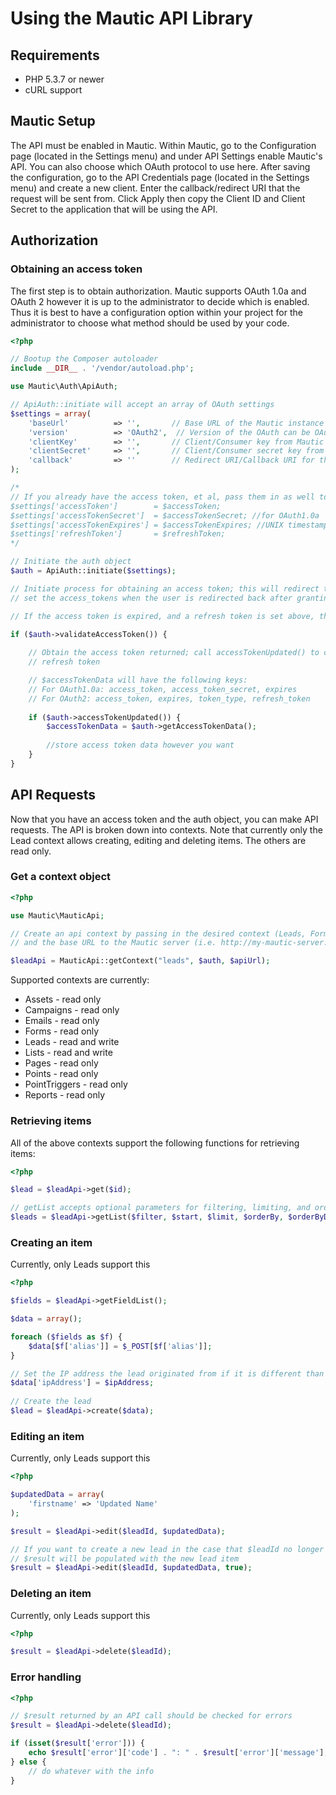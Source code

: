 # Using the Mautic API Library

## Requirements
* PHP 5.3.7 or newer
* cURL support

## Mautic Setup
The API must be enabled in Mautic. Within Mautic, go to the Configuration page (located in the Settings menu) and under API Settings enable
Mautic's API.  You can also choose which OAuth protocol to use here.  After saving the configuration, go to the API Credentials page
(located in the Settings menu) and create a new client.  Enter the callback/redirect URI that the request will be sent from.  Click Apply
then copy the Client ID and Client Secret to the application that will be using the API.

## Authorization
    
### Obtaining an access token
The first step is to obtain authorization.  Mautic supports OAuth 1.0a and OAuth 2 however it is up to the administrator
to decide which is enabled.  Thus it is best to have a configuration option within your project for the administrator 
to choose what method should be used by your code.

```php
<?php

// Bootup the Composer autoloader
include __DIR__ . '/vendor/autoload.php';  

use Mautic\Auth\ApiAuth;

// ApiAuth::initiate will accept an array of OAuth settings
$settings = array(
    'baseUrl'          => '',       // Base URL of the Mautic instance
    'version'          => 'OAuth2',  // Version of the OAuth can be OAuth2 or OAuth1a. OAuth2 is the default value.
    'clientKey'        => '',       // Client/Consumer key from Mautic
    'clientSecret'     => '',       // Client/Consumer secret key from Mautic
    'callback'         => ''        // Redirect URI/Callback URI for this script
);

/*
// If you already have the access token, et al, pass them in as well to prevent the need for reauthorization
$settings['accessToken']        = $accessToken;
$settings['accessTokenSecret']  = $accessTokenSecret; //for OAuth1.0a
$settings['accessTokenExpires'] = $accessTokenExpires; //UNIX timestamp
$settings['refreshToken']       = $refreshToken;
*/

// Initiate the auth object
$auth = ApiAuth::initiate($settings);

// Initiate process for obtaining an access token; this will redirect the user to the $authorizationUrl and/or
// set the access_tokens when the user is redirected back after granting authorization

// If the access token is expired, and a refresh token is set above, then a new access token will be requested

if ($auth->validateAccessToken()) {
     
    // Obtain the access token returned; call accessTokenUpdated() to catch if the token was updated via a 
    // refresh token

    // $accessTokenData will have the following keys:
    // For OAuth1.0a: access_token, access_token_secret, expires
    // For OAuth2: access_token, expires, token_type, refresh_token
    
    if ($auth->accessTokenUpdated()) {
        $accessTokenData = $auth->getAccessTokenData();
        
        //store access token data however you want
    }
}
```

## API Requests
Now that you have an access token and the auth object, you can make API requests.  The API is broken down into contexts.
Note that currently only the Lead context allows creating, editing and deleting items.  The others are read only.

### Get a context object

```php
<?php

use Mautic\MauticApi;

// Create an api context by passing in the desired context (Leads, Forms, Pages, etc), the $auth object from above
// and the base URL to the Mautic server (i.e. http://my-mautic-server.com/api/)

$leadApi = MauticApi::getContext("leads", $auth, $apiUrl);
```

Supported contexts are currently:

* Assets - read only
* Campaigns - read only
* Emails - read only
* Forms - read only
* Leads - read and write
* Lists - read and write
* Pages - read only
* Points - read only
* PointTriggers - read only
* Reports - read only

### Retrieving items
All of the above contexts support the following functions for retrieving items:

```php
<?php

$lead = $leadApi->get($id);

// getList accepts optional parameters for filtering, limiting, and ordering
$leads = $leadApi->getList($filter, $start, $limit, $orderBy, $orderByDir);
```

### Creating an item
Currently, only Leads support this

```php
<?php

$fields = $leadApi->getFieldList();

$data = array();

foreach ($fields as $f) {
    $data[$f['alias']] = $_POST[$f['alias']];
}

// Set the IP address the lead originated from if it is different than that of the server making the request
$data['ipAddress'] = $ipAddress;
 
// Create the lead 
$lead = $leadApi->create($data);
```
    
### Editing an item
Currently, only Leads support this

```php
<?php

$updatedData = array(
    'firstname' => 'Updated Name'
);

$result = $leadApi->edit($leadId, $updatedData);

// If you want to create a new lead in the case that $leadId no longer exists
// $result will be populated with the new lead item
$result = $leadApi->edit($leadId, $updatedData, true);
```
    
### Deleting an item
Currently, only Leads support this

```php
<?php

$result = $leadApi->delete($leadId);
```

### Error handling

```php
<?php

// $result returned by an API call should be checked for errors
$result = $leadApi->delete($leadId);

if (isset($result['error'])) {
    echo $result['error']['code'] . ": " . $result['error']['message'];
} else {
    // do whatever with the info
}
```
